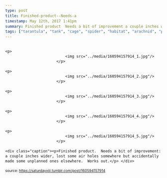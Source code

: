 ```yaml
---
type: post
title: Finished-product--Needs-a
timestamp: May 12th, 2017 1:41pm
summary: Finished product  Needs a bit of improvement a couple inches wider lost some air holes somewhere but accidentally made some unplanned ones elsewhere
tags: ["tarantula", "tank", "cage", "spider", "habitat", "arachnid", "pets"]
---
```


                
                
                
                                                                                       <p>
                               <img src="../media/160594157914_1.jpg"/>
                           </p>
                                                                                                                           <p>
                               <img src="../media/160594157914_2.jpg"/>
                           </p>
                                                                                                                           <p>
                               <img src="../media/160594157914_3.jpg"/>
                           </p>
                                                                                                                           <p>
                               <img src="../media/160594157914_4.jpg"/>
                           </p>
                                                                                                                           <p>
                               <img src="../media/160594157914_5.jpg"/>
                           </p>
                                                                                                                      <div class="caption"><p>Finished product.  Needs a bit of improvement: a couple inches wider, lost some air holes somewhere but accidentally made some unplanned ones elsewhere.  Works out.</p> </div>
                                    
                
                
                
                
                                
<small>source: https://saturdayxiii.tumblr.com/post/160594157914</small>